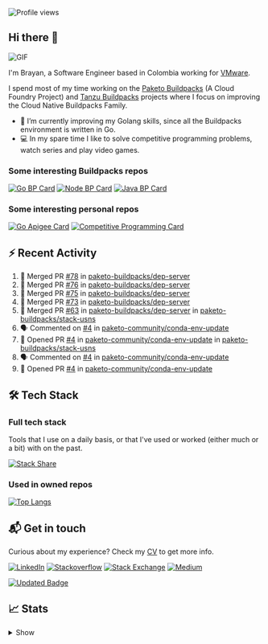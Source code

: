 ![Profile views](https://gpvc.arturio.dev/brayanhenao)

## Hi there 👋

<img alt="GIF" src="https://i.pinimg.com/originals/e4/26/70/e426702edf874b181aced1e2fa5c6cde.gif" />  


I'm Brayan, a Software Engineer based in Colombia working for [VMware](https://www.vmware.com/).

I spend most of my time working on the [Paketo Buildpacks](https://paketo.io/) (A Cloud Foundry Project)
and [Tanzu Buildpacks](https://tanzu.vmware.com/components/buildpacks) projects where I focus on improving the Cloud
Native Buildpacks Family.

- 🌱 I’m currently improving my Golang skills, since all the Buildpacks environment is written in Go.
- 💻 In my spare time I like to solve competitive programming problems, watch series and play video games.

### Some interesting Buildpacks repos

[![Go BP Card](https://github-readme-stats.vercel.app/api/pin/?username=paketo-buildpacks&repo=go&show_owner=true)](https://github.com/paketo-buildpacks/go)
[![Node BP Card](https://github-readme-stats.vercel.app/api/pin/?username=paketo-buildpacks&repo=nodejs&show_owner=true)](https://github.com/paketo-buildpacks/nodejs)
[![Java BP Card](https://github-readme-stats.vercel.app/api/pin/?username=paketo-buildpacks&repo=java&show_owner=true)](https://github.com/paketo-buildpacks/java)

### Some interesting personal repos

[![Go Apigee Card](https://github-readme-stats.vercel.app/api/pin/?username=brayanhenao&repo=go-apigee-edge)](https://github.com/brayanhenao/go-apigee-edge)
[![Competitive Programming Card](https://github-readme-stats.vercel.app/api/pin/?username=brayanhenao&repo=competitive-programming)](https://github.com/brayanhenao/competitive-programming)

## ⚡️ Recent Activity

<!--START_SECTION:activity-->

1. 🎉 Merged PR [#78](https://github.com/paketo-buildpacks/dep-server/pull/78) in [paketo-buildpacks/dep-server](https://github.com/paketo-buildpacks/dep-server)
2. 🎉 Merged PR [#76](https://github.com/paketo-buildpacks/dep-server/pull/76) in [paketo-buildpacks/dep-server](https://github.com/paketo-buildpacks/dep-server)
3. 🎉 Merged PR [#75](https://github.com/paketo-buildpacks/dep-server/pull/75) in [paketo-buildpacks/dep-server](https://github.com/paketo-buildpacks/dep-server)
4. 🎉 Merged PR [#73](https://github.com/paketo-buildpacks/dep-server/pull/73) in [paketo-buildpacks/dep-server](https://github.com/paketo-buildpacks/dep-server)
5. 🎉 Merged PR [#63](https://github.com/paketo-buildpacks/dep-server/pull/63) in [paketo-buildpacks/dep-server](https://github.com/paketo-buildpacks/dep-server)
   in [paketo-buildpacks/stack-usns](https://github.com/paketo-buildpacks/stack-usns)
4. 🗣 Commented on [#4](https://github.com/paketo-community/conda-env-update/issues/4)
   in [paketo-community/conda-env-update](https://github.com/paketo-community/conda-env-update)
5. 💪 Opened PR [#4](https://github.com/paketo-community/conda-env-update/pull/4)
   in [paketo-community/conda-env-update](https://github.com/paketo-community/conda-env-update)
   in [paketo-buildpacks/stack-usns](https://github.com/paketo-buildpacks/stack-usns)
4. 🗣 Commented on [#4](https://github.com/paketo-community/conda-env-update/issues/4)
   in [paketo-community/conda-env-update](https://github.com/paketo-community/conda-env-update)
5. 💪 Opened PR [#4](https://github.com/paketo-community/conda-env-update/pull/4)
   in [paketo-community/conda-env-update](https://github.com/paketo-community/conda-env-update)

<!--END_SECTION:activity-->

## 🛠 Tech Stack

### Full tech stack

Tools that I use on a daily basis, or that I've used or worked (either much or a bit) with on the past.

[![Stack Share](https://img.shields.io/badge/Stack%20Share-0690FA.svg?&style=for-the-badge&logo=stackshare&logoColor=white)](https://stackshare.io/bhenao6/mystack)

### Used in owned repos

[![Top Langs](https://github-readme-stats.vercel.app/api/top-langs/?username=brayanhenao&layout=compact&langs_count=10)](https://github.com/anuraghazra/github-readme-stats)

## 📬 Get in touch

Curious about my experience? Check my [CV](resources/Brayan%20Henao%20CV.pdf) to get more info.

[![LinkedIn](https://img.shields.io/badge/linkedin-%230077B5.svg?&style=for-the-badge&logo=linkedin&logoColor=white)](https://www.linkedin.com/in/bhenao6/)
[![Stackoverflow](https://img.shields.io/badge/-F58025.svg?&style=for-the-badge&logo=stackoverflow&logoColor=white)](https://stackoverflow.com/users/5371842/brayan-henao)
[![Stack Exchange](https://img.shields.io/badge/-1E5397.svg?&style=for-the-badge&logo=stackexchange)](https://stackexchange.com/users/7008058/brayan-henao)
[![Medium](https://img.shields.io/badge/medium-%2312100E.svg?&style=for-the-badge&logo=medium&logoColor=white)](https://medium.com/@bhenao6)

[![Updated Badge](https://badges.pufler.dev/updated/brayanhenao/brayanhenao)](https://badges.pufler.dev)

## 📈 Stats

<details>
  <summary>Show</summary>

[![Brayan's github stats](https://github-readme-stats.vercel.app/api?username=brayanhenao&count_private=true&show_icons=true&theme=vue-dark)](https://github.com/anuraghazra/github-readme-stats)

<!--START_SECTION:waka-->
![Lines of code](https://img.shields.io/badge/From%20Hello%20World%20I%27ve%20Written-300456%20lines%20of%20code-blue)

**🐱 My Github Data** 

> 🏆 335 Contributions in the Year 2021
 > 
> 📦 85.6 kB Used in Github's Storage 
 > 
> 💼 Opted to Hire
 > 
> 📜 47 Public Repositories 
 > 
> 🔑 13 Private Repositories  
 > 
**I'm an Early 🐤** 

```text
🌞 Morning    51 commits     █████░░░░░░░░░░░░░░░░░░░░   21.7% 
🌆 Daytime    113 commits    ████████████░░░░░░░░░░░░░   48.09% 
🌃 Evening    35 commits     ███░░░░░░░░░░░░░░░░░░░░░░   14.89% 
🌙 Night      36 commits     ███░░░░░░░░░░░░░░░░░░░░░░   15.32%

```
📅 **I'm Most Productive on Tuesday** 

```text
Monday       46 commits     █████░░░░░░░░░░░░░░░░░░░░   19.57% 
Tuesday      72 commits     ███████░░░░░░░░░░░░░░░░░░   30.64% 
Wednesday    45 commits     ████░░░░░░░░░░░░░░░░░░░░░   19.15% 
Thursday     31 commits     ███░░░░░░░░░░░░░░░░░░░░░░   13.19% 
Friday       31 commits     ███░░░░░░░░░░░░░░░░░░░░░░   13.19% 
Saturday     4 commits      ░░░░░░░░░░░░░░░░░░░░░░░░░   1.7% 
Sunday       6 commits      ░░░░░░░░░░░░░░░░░░░░░░░░░   2.55%

```


📊 **This Week I Spent My Time On** 

```text
⌚︎ Time Zone: America/Bogota

💬 Programming Languages: 
sh                       5 hrs 24 mins       █████████████████████████   100.0%

🔥 Editors: 
Zsh                      5 hrs 24 mins       █████████████████████████   100.0%

💻 Operating System: 
Mac                      5 hrs 24 mins       █████████████████████████   100.0%

```

**I Mostly Code in Java** 

```text
Java                     12 repos            ████████░░░░░░░░░░░░░░░░░   32.43% 
JavaScript               7 repos             ████░░░░░░░░░░░░░░░░░░░░░   18.92% 
TypeScript               5 repos             ███░░░░░░░░░░░░░░░░░░░░░░   13.51% 
Go                       5 repos             ███░░░░░░░░░░░░░░░░░░░░░░   13.51% 
HTML                     2 repos             █░░░░░░░░░░░░░░░░░░░░░░░░   5.41%

```



 Last Updated on 18/07/2021
<!--END_SECTION:waka-->
</details>
